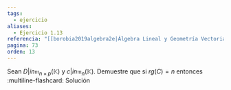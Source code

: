 ```yaml
---
tags:
  - ejercicio
aliases:
  - Ejercicio 1.13
referencia: "[[borobia2019algebra2e|Álgebra Lineal y Geometría Vectorial (2a ed)]]"
pagina: 73
orden: 13
---
```

Sean $D |in \mathfrak{m}_{n \times p}(\mathbb{K})$ y $c |in \mathfrak{m}_n(\mathbb{K})$. Demuestre que si $rg(C)=n$ entonces
:multiline-flashcard:
Solución
